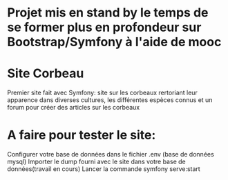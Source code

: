 # Projet mis en stand by le temps de se former plus en profondeur sur Bootstrap/Symfony à l'aide de mooc

# Site Corbeau
Premier site fait avec Symfony: site sur les corbeaux rertoriant leur apparence dans diverses cultures, les différentes espèces connus et un forum pour créer des articles sur les corbeaux

# A faire pour tester le site:
Configurer votre base de données dans le fichier .env (base de données mysql)
Importer le dump fourni avec le site dans votre base de données(travail en cours)
Lancer la commande symfony serve:start

